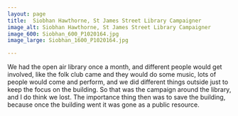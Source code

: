 ```yaml
---
layout: page
title:  Siobhan Hawthorne, St James Street Library Campaigner
image_alt: Siobhan Hawthorne, St James Street Library Campaigner
image_600: Siobhan_600_P1020164.jpg
image_large: Siobhan_1600_P1020164.jpg

---
```

We had the open air library once a month, and different people would get involved, like the folk club came and they would do some music, lots of people would come and perform, and we did different things outside just to keep the focus on the building. So that was the campaign around the library, and I do think we lost. The importance thing then was to save the building, because once the building went it was gone as a public resource.
